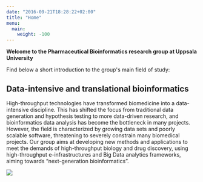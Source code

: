 ```yaml
---
date: "2016-09-21T18:28:22+02:00"
title: "Home"
menu:
  main:
    weight: -100
---
```


**Welcome to the Pharmaceutical Bioinformatics research group at Uppsala University**

Find below a short introduction to the group's main field of study:

Data-intensive and translational bioinformatics
-----------------------------------------------

High-throughput technologies have transformed biomedicine into a
data-intensive discipline. This has shifted the focus from traditional
data generation and hypothesis testing to more data-driven research, and
bioinformatics data analysis has become the bottleneck in many projects.
However, the field is characterized by growing data sets and poorly
scalable software, threatening to severely constrain many biomedical
projects. Our group aims at developing new methods and applications to
meet the demands of high-throughput biology and drug discovery, using
high-throughput e-infrastructures and Big Data analytics frameworks,
aiming towards “next-generation bioinformatics”.

![](http://uploads.webflow.com/5768239c1f7004325ac735c4/5768272b31f647c5363144d7_443954_3overview-fig2.png)
